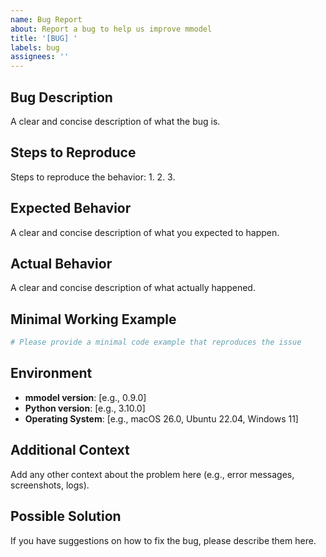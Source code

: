 ```yaml
---
name: Bug Report
about: Report a bug to help us improve mmodel
title: '[BUG] '
labels: bug
assignees: ''
---
```


## Bug Description

A clear and concise description of what the bug is.

## Steps to Reproduce

Steps to reproduce the behavior:
1. 
2. 
3. 

## Expected Behavior

A clear and concise description of what you expected to happen.

## Actual Behavior

A clear and concise description of what actually happened.

## Minimal Working Example

```python
# Please provide a minimal code example that reproduces the issue
```

## Environment

- **mmodel version**: [e.g., 0.9.0]
- **Python version**: [e.g., 3.10.0]
- **Operating System**: [e.g., macOS 26.0, Ubuntu 22.04, Windows 11]

## Additional Context

Add any other context about the problem here (e.g., error messages, screenshots, logs).

## Possible Solution

If you have suggestions on how to fix the bug, please describe them here.

